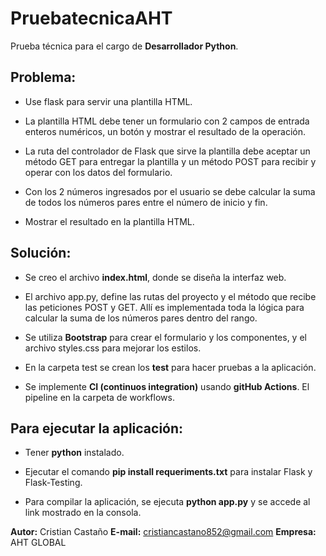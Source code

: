 # PruebatecnicaAHT

Prueba técnica para el cargo de **Desarrollador Python**.

## Problema:

- Use flask para servir una plantilla HTML.

- La plantilla HTML debe tener un formulario con 2 campos de entrada enteros numéricos, un botón y mostrar el resultado de la operación.

- La ruta del controlador de Flask que sirve la plantilla debe aceptar un método GET para entregar la plantilla y un método POST para recibir y operar con los datos del formulario.

- Con los 2 números ingresados por el usuario se debe calcular la suma de todos los números pares entre el número de inicio y fin.

- Mostrar el resultado en la plantilla HTML.

## Solución:

- Se creo el archivo **index.html**, donde se diseña la interfaz web.

- El archivo app.py, define las rutas del proyecto y el método que recibe las peticiones POST y GET. Allí es implementada toda la lógica para calcular la suma de los números pares dentro del rango.

- Se utiliza **Bootstrap** para crear el formulario y los componentes, y el archivo styles.css para mejorar los estilos.

- En la carpeta test se crean los **test** para hacer pruebas a la aplicación.

- Se implemente **CI (continuos integration)** usando **gitHub Actions**. El pipeline en la carpeta de workflows.

## Para ejecutar la aplicación:

- Tener **python** instalado.

- Ejecutar el comando **pip install requeriments.txt** para instalar Flask y Flask-Testing.

- Para compilar la aplicación, se ejecuta **python app.py** y se accede al link mostrado en la consola.

**Autor:** Cristian Castaño
**E-mail:** cristiancastano852@gmail.com
**Empresa:** AHT GLOBAL
